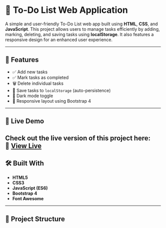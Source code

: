 # 📝 To-Do List Web Application

A simple and user-friendly To-Do List web app built using **HTML**, **CSS**, and **JavaScript**. This project allows users to manage tasks efficiently by adding, marking, deleting, and saving tasks using **localStorage**. It also features a responsive design for an enhanced user experience.

---

## 🚀 Features

- ✅ Add new tasks
- ✅ Mark tasks as completed
- 🗑️ Delete individual tasks
- 💾 Save tasks to `localStorage` (auto-persistence)
- 🌙 Dark mode toggle
- 📱 Responsive layout using Bootstrap 4

---

## 📸 Live Demo

Check out the live version of this project here:  
🔗 [View Live](https://todo-application-topaz.vercel.app)
---

## 🛠️ Built With

- **HTML5**
- **CSS3**
- **JavaScript (ES6)**
- **Bootstrap 4**
- **Font Awesome**

---

## 📂 Project Structure

